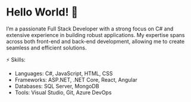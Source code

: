 # Hello World! 👋

I’m a passionate Full Stack Developer with a strong focus on C# and extensive experience in building robust applications. My expertise spans across both front-end and back-end development, allowing me to create seamless and efficient solutions.

⚡ Skills:
- Languages: C#, JavaScript, HTML, CSS
- Frameworks: ASP.NET, .NET Core, React, Angular
- Databases: SQL Server, MongoDB
- Tools: Visual Studio, Git, Azure DevOps
